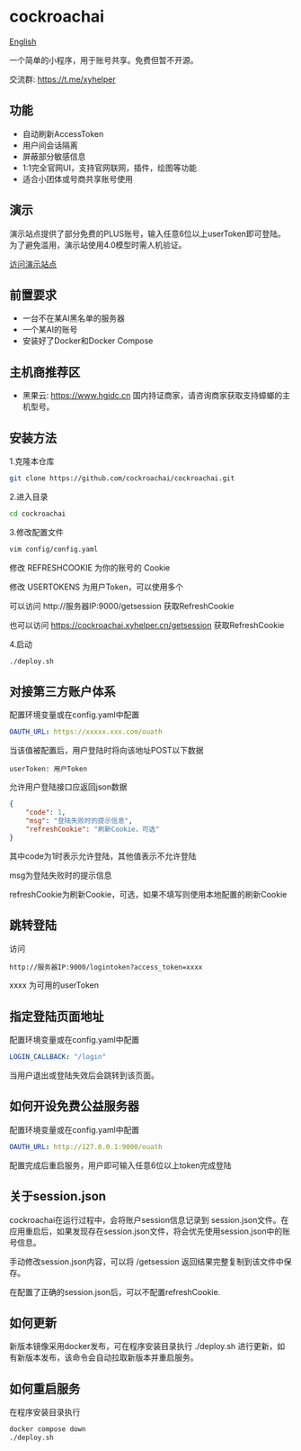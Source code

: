 # cockroachai

[English](README_en.md)

一个简单的小程序，用于账号共享。免费但暂不开源。

交流群: https://t.me/xyhelper

## 功能

* 自动刷新AccessToken
* 用户间会话隔离
* 屏蔽部分敏感信息
* 1:1完全官网UI，支持官网联网，插件，绘图等功能
* 适合小团体或号商共享账号使用

## 演示
演示站点提供了部分免费的PLUS账号，输入任意6位以上userToken即可登陆。为了避免滥用，演示站使用4.0模型时需人机验证。

[访问演示站点](https://xyhelper.cn/xq)

## 前置要求

* 一台不在某AI黑名单的服务器
* 一个某AI的账号
* 安装好了Docker和Docker Compose

## 主机商推荐区

* 黑果云: https://www.hgidc.cn 国内持证商家，请咨询商家获取支持蟑螂的主机型号。

## 安装方法

1.克隆本仓库

```bash
git clone https://github.com/cockroachai/cockroachai.git
```

2.进入目录

```bash
cd cockroachai
```

3.修改配置文件

```bash
vim config/config.yaml
```
修改 REFRESHCOOKIE 为你的账号的 Cookie

修改 USERTOKENS 为用户Token，可以使用多个

可以访问 http://服务器IP:9000/getsession 获取RefreshCookie

也可以访问 https://cockroachai.xyhelper.cn/getsession  获取RefreshCookie

4.启动

```bash
./deploy.sh
```


## 对接第三方账户体系
配置环境变量或在config.yaml中配置
```yaml
OAUTH_URL: https://xxxxx.xxx.com/ouath
```

当该值被配置后，用户登陆时将向该地址POST以下数据
```
userToken: 用户Token
```

允许用户登陆接口应返回json数据
```json
{
    "code": 1,
    "msg": "登陆失败时的提示信息",
    "refreshCookie": "刷新Cookie，可选"
}
```
其中code为1时表示允许登陆，其他值表示不允许登陆

msg为登陆失败时的提示信息

refreshCookie为刷新Cookie，可选，如果不填写则使用本地配置的刷新Cookie

## 跳转登陆

访问 

```
http://服务器IP:9000/logintoken?access_token=xxxx
```

xxxx 为可用的userToken

## 指定登陆页面地址
配置环境变量或在config.yaml中配置
```yaml
LOGIN_CALLBACK: "/login"
```
当用户退出或登陆失效后会跳转到该页面。
## 如何开设免费公益服务器
配置环境变量或在config.yaml中配置
```yaml
OAUTH_URL: http://127.0.0.1:9000/ouath
```
配置完成后重启服务，用户即可输入任意6位以上token完成登陆

## 关于session.json
cockroachai在运行过程中，会将账户session信息记录到  session.json文件。在应用重启后，如果发现存在session.json文件，将会优先使用session.json中的账号信息。

手动修改session.json内容，可以将 /getsession 返回结果完整复制到该文件中保存。


在配置了正确的session.json后，可以不配置refreshCookie.

## 如何更新

新版本镜像采用docker发布，可在程序安装目录执行  ./deploy.sh 进行更新，如有新版本发布，该命令会自动拉取新版本并重启服务。

## 如何重启服务

在程序安装目录执行
```bash
docker compose down
./deploy.sh
```